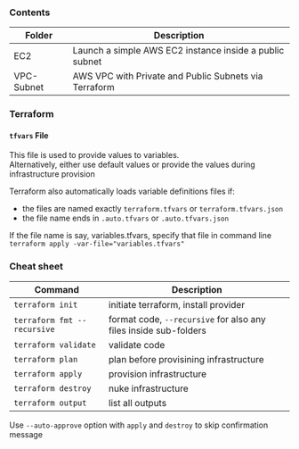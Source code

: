 ### Contents

| Folder | Description  |
|------------|---------|
| EC2 |  Launch a simple AWS EC2 instance inside a public subnet |
| VPC-Subnet | AWS VPC with Private and Public Subnets via Terraform |


### Terraform
#### `tfvars` File

This file is used to provide values to variables.  
Alternatively, either use default values or provide the values during infrastructure provision

Terraform also automatically loads variable definitions files if:
- the files are named exactly `terraform.tfvars` or `terraform.tfvars.json`
- the file name ends in `.auto.tfvars` or `.auto.tfvars.json`

If the file name is say, variables.tfvars, specify that file in command line `terraform apply -var-file="variables.tfvars"`

### Cheat sheet

| Command | Description  |
|------------|---------|
| `terraform init` | initiate terraform, install provider |
| `terraform fmt --recursive` | format code, `--recursive` for also any files inside sub-folders |
| `terraform validate` | validate code |
| `terraform plan` | plan before provisining infrastructure |
| `terraform apply` | provision infrastructure |
| `terraform destroy` | nuke infrastructure |
| `terraform output` | list all outputs |

Use `--auto-approve` option with `apply` and `destroy` to skip confirmation message